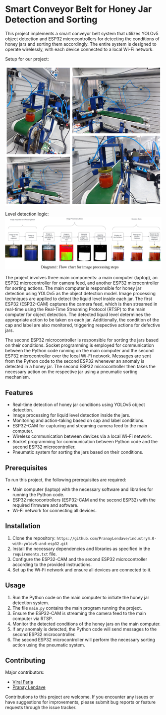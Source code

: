 # Smart Conveyor Belt for Honey Jar Detection and Sorting


This project implements a smart conveyor belt system that utilizes YOLOv5 object detection and ESP32 microcontrollers for detecting the conditions of honey jars and sorting them accordingly. The entire system is designed to operate wirelessly, with each device connected to a local Wi-Fi network.

Setup for our project:

![Setup for our project](assets/image2.png)

Level detection logic:
![Setup for our project](assets/image3.png)

The project involves three main components: a main computer (laptop), an ESP32 microcontroller for camera feed, and another ESP32 microcontroller for sorting actions. The main computer is responsible for honey jar detection using YOLOv5 as the object detection model. Image processing techniques are applied to detect the liquid level inside each jar. The first ESP32 (ESP32-CAM) captures the camera feed, which is then streamed in real-time using the Real-Time Streaming Protocol (RTSP) to the main computer for object detection. The detected liquid level determines the appropriate action to be taken on each jar. Additionally, the condition of the cap and label are also monitored, triggering respective actions for defective jars.

The second ESP32 microcontroller is responsible for sorting the jars based on their conditions. Socket programming is employed for communication between the Python code running on the main computer and the second ESP32 microcontroller over the local Wi-Fi network. Messages are sent from the Python code to the second ESP32 whenever an anomaly is detected in a honey jar. The second ESP32 microcontroller then takes the necessary action on the respective jar using a pneumatic sorting mechanism.

## Features

- Real-time detection of honey jar conditions using YOLOv5 object detection.
- Image processing for liquid level detection inside the jars.
- Monitoring and action-taking based on cap and label conditions.
- ESP32-CAM for capturing and streaming camera feed to the main computer.
- Wireless communication between devices via a local Wi-Fi network.
- Socket programming for communication between Python code and the second ESP32 microcontroller.
- Pneumatic system for sorting the jars based on their conditions.

## Prerequisites

To run this project, the following prerequisites are required:

- Main computer (laptop) with the necessary software and libraries for running the Python code.
- ESP32 microcontrollers (ESP32-CAM and the second ESP32) with the required firmware and software.
- Wi-Fi network for connecting all devices.

## Installation

1. Clone the repository: `https://github.com/PranayLendave/industry4.0-with-yolov5-and-esp32.git`
2. Install the necessary dependencies and libraries as specified in the `requirements.txt` file.
3. Configure the ESP32-CAM and the second ESP32 microcontroller according to the provided instructions.
4. Set up the Wi-Fi network and ensure all devices are connected to it.

## Usage

1. Run the Python code on the main computer to initiate the honey jar detection system.
2. The file `main.py` contains the main program running the project. 
3. Ensure the ESP32-CAM is streaming the camera feed to the main computer via RTSP.
4. Monitor the detected conditions of the honey jars on the main computer.
5. If any anomaly is detected, the Python code will send messages to the second ESP32 microcontroller.
6. The second ESP32 microcontroller will perform the necessary sorting action using the pneumatic system.

## Contributing

Major contributors:
- [Viral Faria](https://github.com/viralfaria)
- [Pranay Lendave](https://github.com/PranayLendave)

Contributions to this project are welcome. If you encounter any issues or have suggestions for improvements, please submit bug reports or feature requests through the issue tracker.

